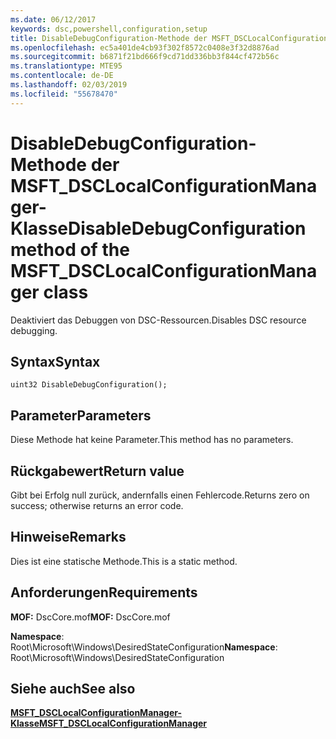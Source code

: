 ```yaml
---
ms.date: 06/12/2017
keywords: dsc,powershell,configuration,setup
title: DisableDebugConfiguration-Methode der MSFT_DSCLocalConfigurationManager-Klasse
ms.openlocfilehash: ec5a401de4cb93f302f8572c0408e3f32d8876ad
ms.sourcegitcommit: b6871f21bd666f9cd71dd336bb3f844cf472b56c
ms.translationtype: MTE95
ms.contentlocale: de-DE
ms.lasthandoff: 02/03/2019
ms.locfileid: "55678470"
---
```

# <a name="disabledebugconfiguration-method-of-the-msftdsclocalconfigurationmanager-class"></a><span data-ttu-id="97edf-103">DisableDebugConfiguration-Methode der MSFT_DSCLocalConfigurationManager-Klasse</span><span class="sxs-lookup"><span data-stu-id="97edf-103">DisableDebugConfiguration method of the MSFT_DSCLocalConfigurationManager class</span></span>

<span data-ttu-id="97edf-104">Deaktiviert das Debuggen von DSC-Ressourcen.</span><span class="sxs-lookup"><span data-stu-id="97edf-104">Disables DSC resource debugging.</span></span>

## <a name="syntax"></a><span data-ttu-id="97edf-105">Syntax</span><span class="sxs-lookup"><span data-stu-id="97edf-105">Syntax</span></span>

```mof
uint32 DisableDebugConfiguration();
```

## <a name="parameters"></a><span data-ttu-id="97edf-106">Parameter</span><span class="sxs-lookup"><span data-stu-id="97edf-106">Parameters</span></span>

<span data-ttu-id="97edf-107">Diese Methode hat keine Parameter.</span><span class="sxs-lookup"><span data-stu-id="97edf-107">This method has no parameters.</span></span>

## <a name="return-value"></a><span data-ttu-id="97edf-108">Rückgabewert</span><span class="sxs-lookup"><span data-stu-id="97edf-108">Return value</span></span>

<span data-ttu-id="97edf-109">Gibt bei Erfolg null zurück, andernfalls einen Fehlercode.</span><span class="sxs-lookup"><span data-stu-id="97edf-109">Returns zero on success; otherwise returns an error code.</span></span>

## <a name="remarks"></a><span data-ttu-id="97edf-110">Hinweise</span><span class="sxs-lookup"><span data-stu-id="97edf-110">Remarks</span></span>

<span data-ttu-id="97edf-111">Dies ist eine statische Methode.</span><span class="sxs-lookup"><span data-stu-id="97edf-111">This is a static method.</span></span>

## <a name="requirements"></a><span data-ttu-id="97edf-112">Anforderungen</span><span class="sxs-lookup"><span data-stu-id="97edf-112">Requirements</span></span>

<span data-ttu-id="97edf-113">**MOF:** DscCore.mof</span><span class="sxs-lookup"><span data-stu-id="97edf-113">**MOF:** DscCore.mof</span></span>

<span data-ttu-id="97edf-114">**Namespace**: Root\Microsoft\Windows\DesiredStateConfiguration</span><span class="sxs-lookup"><span data-stu-id="97edf-114">**Namespace**: Root\Microsoft\Windows\DesiredStateConfiguration</span></span>

## <a name="see-also"></a><span data-ttu-id="97edf-115">Siehe auch</span><span class="sxs-lookup"><span data-stu-id="97edf-115">See also</span></span>

[<span data-ttu-id="97edf-116">**MSFT_DSCLocalConfigurationManager-Klasse**</span><span class="sxs-lookup"><span data-stu-id="97edf-116">**MSFT_DSCLocalConfigurationManager**</span></span>](msft-dsclocalconfigurationmanager.md)